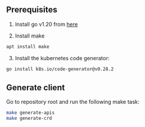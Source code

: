 ## Prerequisites

1. Install go v1.20 from [here](https://golang.org/doc/install)

2. Install make 
```bash
apt install make
```
3. Install the kubernetes code generator:
```bash
go install k8s.io/code-generator@v0.28.2
```


## Generate client
Go to repository root and run the following make task:
```bash
make generate-apis
make generate-crd
```
